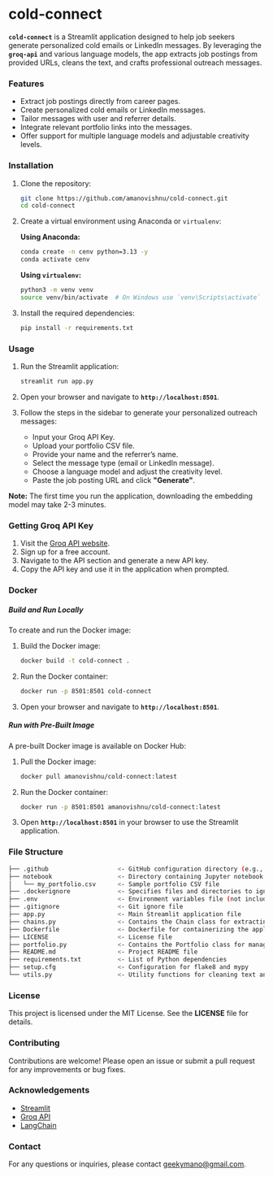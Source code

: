 # cold-connect

**`cold-connect`** is a Streamlit application designed to help job seekers generate personalized cold emails or LinkedIn messages. By leveraging the **`groq-api`** and various language models, the app extracts job postings from provided URLs, cleans the text, and crafts professional outreach messages.

### Features
- Extract job postings directly from career pages.
- Create personalized cold emails or LinkedIn messages.
- Tailor messages with user and referrer details.
- Integrate relevant portfolio links into the messages.
- Offer support for multiple language models and adjustable creativity levels.

### Installation

1. Clone the repository:
    ```sh
    git clone https://github.com/amanovishnu/cold-connect.git
    cd cold-connect
    ```

2. Create a virtual environment using Anaconda or `virtualenv`:

    **Using Anaconda:**
    ```sh
    conda create -n cenv python=3.13 -y
    conda activate cenv
    ```

    **Using `virtualenv`:**
    ```sh
    python3 -m venv venv
    source venv/bin/activate  # On Windows use `venv\Scripts\activate`
    ```

3. Install the required dependencies:
    ```sh
    pip install -r requirements.txt
    ```

### Usage

1. Run the Streamlit application:
    ```sh
    streamlit run app.py
    ```

2. Open your browser and navigate to **`http://localhost:8501`**.

3. Follow the steps in the sidebar to generate your personalized outreach messages:
    - Input your Groq API Key.
    - Upload your portfolio CSV file.
    - Provide your name and the referrer’s name.
    - Select the message type (email or LinkedIn message).
    - Choose a language model and adjust the creativity level.
    - Paste the job posting URL and click **"Generate"**.

**Note:** The first time you run the application, downloading the embedding model may take 2-3 minutes.

### Getting Groq API Key

1. Visit the [Groq API website](https://groq.com/).
2. Sign up for a free account.
3. Navigate to the API section and generate a new API key.
4. Copy the API key and use it in the application when prompted.


### Docker

##### Build and Run Locally

To create and run the Docker image:

1. Build the Docker image:
    ```sh
    docker build -t cold-connect .
    ```

2. Run the Docker container:
    ```sh
    docker run -p 8501:8501 cold-connect
    ```

3. Open your browser and navigate to **`http://localhost:8501`**.

##### Run with Pre-Built Image

A pre-built Docker image is available on Docker Hub:

1. Pull the Docker image:
    ```sh
    docker pull amanovishnu/cold-connect:latest
    ```

2. Run the Docker container:
    ```sh
    docker run -p 8501:8501 amanovishnu/cold-connect:latest
    ```

3. Open **`http://localhost:8501`** in your browser to use the Streamlit application.

### File Structure

```sh
├── .github                   <- GitHub configuration directory (e.g., workflows for CI/CD)
├── notebook                  <- Directory containing Jupyter notebook and portfolio CSV file
│   └── my_portfolio.csv      <- Sample portfolio CSV file
├── .dockerignore             <- Specifies files and directories to ignore when building the Docker image
├── .env                      <- Environment variables file (not included in the repository)
├── .gitignore                <- Git ignore file
├── app.py                    <- Main Streamlit application file
├── chains.py                 <- Contains the Chain class for extracting jobs and generating messages
├── Dockerfile                <- Dockerfile for containerizing the application
├── LICENSE                   <- License file
├── portfolio.py              <- Contains the Portfolio class for managing and querying portfolio links
├── README.md                 <- Project README file
├── requirements.txt          <- List of Python dependencies
├── setup.cfg                 <- Configuration for flake8 and mypy
└── utils.py                  <- Utility functions for cleaning text and fetching model lists

```


### License
This project is licensed under the MIT License. See the **LICENSE** file for details.

### Contributing
Contributions are welcome! Please open an issue or submit a pull request for any improvements or bug fixes.

### Acknowledgements
- [Streamlit](https://streamlit.io/)
- [Groq API](https://groq.com/)
- [LangChain](https://langchain.com/)

### Contact
For any questions or inquiries, please contact [geekymano@gmail.com](mailto:geekymano@gmail.com).